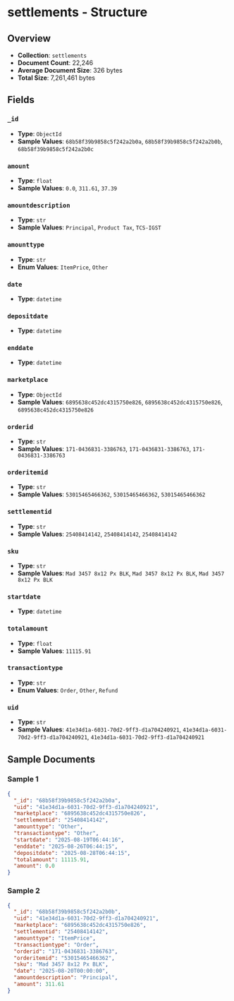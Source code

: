 # settlements - Structure

## Overview

- **Collection**: `settlements`
- **Document Count**: 22,246
- **Average Document Size**: 326 bytes
- **Total Size**: 7,261,461 bytes

## Fields

### `_id`

- **Type**: `ObjectId`
- **Sample Values**: `68b58f39b9858c5f242a2b0a`, `68b58f39b9858c5f242a2b0b`, `68b58f39b9858c5f242a2b0c`

### `amount`

- **Type**: `float`
- **Sample Values**: `0.0`, `311.61`, `37.39`

### `amountdescription`

- **Type**: `str`
- **Sample Values**: `Principal`, `Product Tax`, `TCS-IGST`

### `amounttype`

- **Type**: `str`
- **Enum Values**: `ItemPrice`, `Other`

### `date`

- **Type**: `datetime`

### `depositdate`

- **Type**: `datetime`

### `enddate`

- **Type**: `datetime`

### `marketplace`

- **Type**: `ObjectId`
- **Sample Values**: `6895638c452dc4315750e826`, `6895638c452dc4315750e826`, `6895638c452dc4315750e826`

### `orderid`

- **Type**: `str`
- **Sample Values**: `171-0436831-3386763`, `171-0436831-3386763`, `171-0436831-3386763`

### `orderitemid`

- **Type**: `str`
- **Sample Values**: `53015465466362`, `53015465466362`, `53015465466362`

### `settlementid`

- **Type**: `str`
- **Sample Values**: `25408414142`, `25408414142`, `25408414142`

### `sku`

- **Type**: `str`
- **Sample Values**: `Mad 3457 8x12 Px BLK`, `Mad 3457 8x12 Px BLK`, `Mad 3457 8x12 Px BLK`

### `startdate`

- **Type**: `datetime`

### `totalamount`

- **Type**: `float`
- **Sample Values**: `11115.91`

### `transactiontype`

- **Type**: `str`
- **Enum Values**: `Order`, `Other`, `Refund`

### `uid`

- **Type**: `str`
- **Sample Values**: `41e34d1a-6031-70d2-9ff3-d1a704240921`, `41e34d1a-6031-70d2-9ff3-d1a704240921`, `41e34d1a-6031-70d2-9ff3-d1a704240921`

## Sample Documents

### Sample 1

```json
{
  "_id": "68b58f39b9858c5f242a2b0a",
  "uid": "41e34d1a-6031-70d2-9ff3-d1a704240921",
  "marketplace": "6895638c452dc4315750e826",
  "settlementid": "25408414142",
  "amounttype": "Other",
  "transactiontype": "Other",
  "startdate": "2025-08-19T06:44:16",
  "enddate": "2025-08-26T06:44:15",
  "depositdate": "2025-08-28T06:44:15",
  "totalamount": 11115.91,
  "amount": 0.0
}
```

### Sample 2

```json
{
  "_id": "68b58f39b9858c5f242a2b0b",
  "uid": "41e34d1a-6031-70d2-9ff3-d1a704240921",
  "marketplace": "6895638c452dc4315750e826",
  "settlementid": "25408414142",
  "amounttype": "ItemPrice",
  "transactiontype": "Order",
  "orderid": "171-0436831-3386763",
  "orderitemid": "53015465466362",
  "sku": "Mad 3457 8x12 Px BLK",
  "date": "2025-08-20T00:00:00",
  "amountdescription": "Principal",
  "amount": 311.61
}
```
